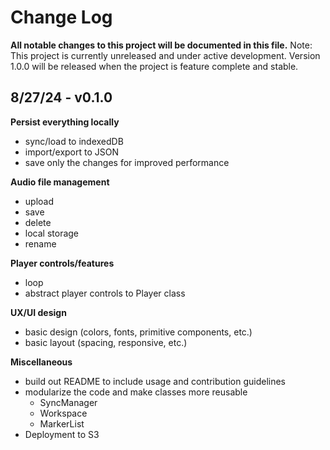 # Change Log

**All notable changes to this project will be documented in this file.** Note: This project is currently unreleased and under active development. Version 1.0.0 will be released when the project is feature complete and stable.


## 8/27/24 - v0.1.0

**Persist everything locally**

- sync/load to indexedDB
- import/export to JSON
- save only the changes for improved performance

**Audio file management**

- upload
- save
- delete
- local storage
- rename

**Player controls/features**

- loop
- abstract player controls to Player class

**UX/UI design**

- basic design (colors, fonts, primitive components, etc.)
- basic layout (spacing, responsive, etc.)

**Miscellaneous**

- build out README to include usage and contribution guidelines
- modularize the code and make classes more reusable
	- SyncManager
	- Workspace
	- MarkerList
- Deployment to S3